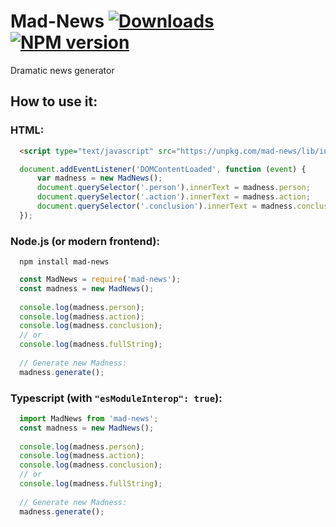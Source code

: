 # Mad-News [![Downloads](https://img.shields.io/npm/dm/mad-news.svg)](https://www.npmjs.com/package/mad-news) [![NPM version](https://img.shields.io/npm/v/mad-news.svg)](https://www.npmjs.com/package/mad-news)

Dramatic news generator

## How to use it:

### HTML:
```html
  <script type="text/javascript" src="https://unpkg.com/mad-news/lib/index.js"></script>
```

```js
  document.addEventListener('DOMContentLoaded', function (event) {
      var madness = new MadNews();
      document.querySelector('.person').innerText = madness.person;
      document.querySelector('.action').innerText = madness.action;
      document.querySelector('.conclusion').innerText = madness.conclusion;
  });
```

### Node.js (or modern frontend):

```shell
  npm install mad-news
```

```js
  const MadNews = require('mad-news');
  const madness = new MadNews();
  
  console.log(madness.person);
  console.log(madness.action);
  console.log(madness.conclusion);
  // or
  console.log(madness.fullString);
  
  // Generate new Madness:
  madness.generate();
```

### Typescript (with ```"esModuleInterop": true```):

```typescript
  import MadNews from 'mad-news';
  const madness = new MadNews();
  
  console.log(madness.person);
  console.log(madness.action);
  console.log(madness.conclusion);
  // or
  console.log(madness.fullString);
  
  // Generate new Madness:
  madness.generate();
```
